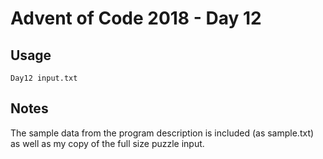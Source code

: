 # Advent of Code 2018 - Day 12

## Usage
```
Day12 input.txt
```

## Notes
The sample data from the program description is included (as sample.txt) as well as my copy of the full size puzzle input.